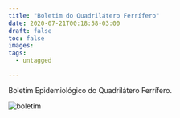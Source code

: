 ```yaml
---
title: "Boletim do Quadrilátero Ferrífero"
date: 2020-07-21T00:18:58-03:00
draft: false
toc: false
images:
tags: 
  - untagged

---
```


Boletim Epidemiológico do Quadrilátero Ferrífero.

![boletim](/boletim_quad_21_07.jpg)


